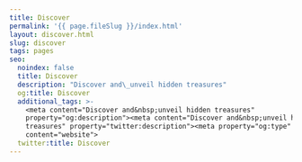 ```yaml
---
title: Discover
permalink: '{{ page.fileSlug }}/index.html'
layout: discover.html
slug: discover
tags: pages
seo:
  noindex: false
  title: Discover
  description: "Discover and\_unveil hidden treasures"
  og:title: Discover
  additional_tags: >-
    <meta content="Discover and&nbsp;unveil hidden treasures"
    property="og:description"><meta content="Discover and&nbsp;unveil hidden
    treasures" property="twitter:description"><meta property="og:type"
    content="website">
  twitter:title: Discover
---
```



